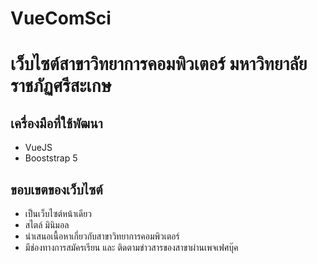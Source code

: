 # VueComSci
# เว็บไซต์สาขาวิทยาการคอมพิวเตอร์ มหาวิทยาลัยราชภัฏศรีสะเกษ
## เครื่องมือที่ใช้พัฒนา
- VueJS
- Booststrap 5

## ขอบเขตของเว็บไซต์
- เป็นเว็บไซต์หน้าเดียว
- สไตล์ มินิมอล
- นำเสนอเนื้อหาเกี่ยวกับสาขาวิทยาการคอมพิวเตอร์
- มีช่องทางการสมัครเรียน และ ติดตามข่าวสารของสาขาผ่านเพจเฟศบุ๊ค

